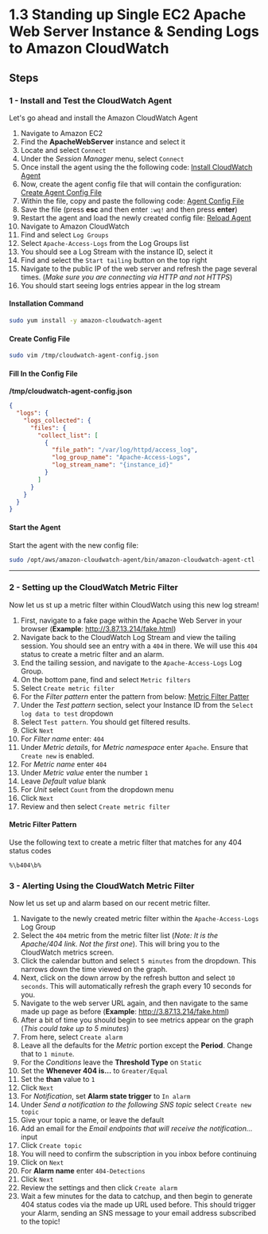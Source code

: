 # 1.3 Standing up Single EC2 Apache Web Server Instance & Sending Logs to Amazon CloudWatch

## Steps

### 1 - Install and Test the CloudWatch Agent

Let's go ahead and install the Amazon CloudWatch Agent

1. Navigate to Amazon EC2
2. Find the **ApacheWebServer** instance and select it
3. Locate and select `Connect`
4. Under the _Session Manager_ menu, select `Connect`
5. Once install the agent using the the following code: [Install CloudWatch Agent](#installation-command)
6. Now, create the agent config file that will contain the configuration: [Create Agent Config File](#create-config-file)
7. Within the file, copy and paste the following code: [Agent Config File](#fill-in-the-config-file)
8. Save the file (press **esc** and then enter `:wq!` and then press **enter**)
9. Restart the agent and load the newly created config file: [Reload Agent](#start-the-agent)
11. Navigate to Amazon CloudWatch
12. Find and select `Log Groups`
13. Select `Apache-Access-Logs` from the Log Groups list
14. You should see a Log Stream with the instance ID, select it
15. Find and select the `Start tailing` button on the top right 
16. Navigate to the public IP of the web server and refresh the page several times. (_Make sure you are connecting via HTTP and not HTTPS_)
17. You should start seeing logs entries appear in the log stream

#### Installation Command

```bash
sudo yum install -y amazon-cloudwatch-agent
```

#### Create Config File

```bash 
sudo vim /tmp/cloudwatch-agent-config.json 
```

#### Fill In the Config File

__/tmp/cloudwatch-agent-config.json__

```json
{
  "logs": {
    "logs_collected": {
      "files": {
        "collect_list": [
          {
            "file_path": "/var/log/httpd/access_log",
            "log_group_name": "Apache-Access-Logs",
            "log_stream_name": "{instance_id}"
          }
        ]
      }
    }
  }
}
```

#### Start the Agent

Start the agent with the new config file:

```bash
sudo /opt/aws/amazon-cloudwatch-agent/bin/amazon-cloudwatch-agent-ctl -a fetch-config -m ec2 -c file:/tmp/cloudwatch-agent-config.json -s
```

---

### 2 - Setting up the CloudWatch Metric Filter

Now let us st up a metric filter within CloudWatch using this new log stream!

1. First, navigate to a fake page within the Apache Web Server in your browser (**Example**: http://3.87.13.214/fake.html)
2. Navigate back to the CloudWatch Log Stream and view the tailing session. You should see an entry with a `404` in there. We will use this `404` status to create a metric filter and an alarm.
3. End the tailing session, and navigate to the `Apache-Access-Logs` Log Group.
4. On the bottom pane, find and select `Metric filters`
5. Select `Create metric filter`
6. For the *Filter pattern* enter the pattern from below: [Metric Filter Patter](#metric-filter-pattern)
7. Under the _Test pattern_ section, select your Instance ID from the `Select log data to test` dropdown
8. Select `Test pattern`. You should get filtered results.
9. Click `Next`
10. For _Filter name_ enter: `404`
11. Under _Metric details_, for _Metric namespace_ enter `Apache`. Ensure that `Create new` is enabled.
12. For _Metric name_ enter `404`
13. Under _Metric value_ enter the number `1`
14. Leave _Default value_ blank
15. For _Unit_ select `Count` from the dropdown menu
16. Click `Next`
17. Review and then select `Create metric filter`


#### Metric Filter Pattern

Use the following text to create a metric filter that matches for any 404 status codes

```bash
%\b404\b%
```

### 3 - Alerting Using the CloudWatch Metric Filter

Now let us set up and alarm based on our recent metric filter.

1. Navigate to the newly created metric filter within the `Apache-Access-Logs` Log Group
2. Select the `404` metric from the metric filter list (_Note: It is the Apache/404 link. Not the first one_). This will bring you to the CloudWatch metrics screen.
3. Click the calendar button and select `5 minutes` from the dropdown. This narrows down the time viewed on the graph.
4. Next, click on the down arrow by the refresh button and select `10 seconds`. This will automatically refresh the graph every 10 seconds for you.
5. Navigate to the web server URL again, and then navigate to the same made up page as before (**Example**: http://3.87.13.214/fake.html)
6. After a bit of time you should begin to see metrics appear on the graph (_This could take up to 5 minutes_)
7. From here, select `Create alarm`
8. Leave all the defaults for the _Metric_ portion except the **Period**. Change that to `1 minute`.
9. For the _Conditions_ leave the **Threshold Type** on `Static`
10. Set the **Whenever 404 is...** to `Greater/Equal`
11. Set the **than** value to `1`
12. Click `Next`
13. For _Notification_, set **Alarm state trigger** to `In alarm`
14. Under _Send a notification to the following SNS topic_ select `Create new topic`
15. Give your topic a name, or leave the default
16. Add an email for the _Email endpoints that will receive the notification…_ input
17. Click `Create topic`
18. You will need to confirm the subscription in you inbox before continuing
19. Click on `Next`
20. For **Alarm name** enter `404-Detections`
21. Click `Next`
22. Review the settings and then click `Create alarm`
23. Wait a few minutes for the data to catchup, and then begin to generate 404 status codes via the made up URL used before. This should trigger your Alarm, sending an SNS message to your email address subscribed to the topic!